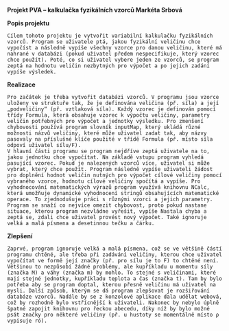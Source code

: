 **Projekt PVA – kalkulačka fyzikálních vzorců
Markéta Srbová**

**Popis projektu**

	Cílem tohoto projektu je vytvořit variabilní kalkulačku fyzikálních vzorců. Program se uživatele ptá, jakou fyzikální veličinu chce vypočíst a následně vypíše všechny vzorce pro danou veličinu, které má nahrané v databázi (pokud uživatel předem nespecifikuje, který vzorec chce použít). Poté, co si uživatel vybere jeden ze vzorců, se program zeptá na hodnotu veličin nezbytných pro výpočet a po jejich zadání vypíše výsledek. 

**Realizace**

	Pro začátek je třeba vytvořit databázi vzorců. V programu jsou vzorce uloženy ve struktuře tak, že je definována veličina (př. síla) a její „podveličiny“ (př. vztlaková síla). Každý vzorec je definován pomocí třídy Formula, která obsahuje vzorec k výpočtu veličiny, parametry veličin potřebných pro výpočet a jednotky výsledku. Pro zmenšení chybovosti používá program slovník inputMap, který ukládá různé možnosti názvů veličiny, které může uživatel zadat tak, aby názvy pasovaly na příslušné klíče použité v třídě Formula (př. místo síla odpoví uživatel sílu/F).
	V hlavní části programu se program nejdříve zeptá uživatele na to, jakou jednotku chce vypočítat. Na základě vstupu program vyhledá pasující vzorec. Pokud je nalezených vzorců více, uživatel si může vybrat, který chce použít. Program následně vypíše uživateli žádost pro doplnění hodnot veličin nutných pro výpočet cílové veličiny pomocí vybraného vzorce, hodnotu cílové veličiny spočítá a vypíše. Pro vyhodnocování matematických výrazů program využívá knihovnu NCalc, která umožňuje dynamické vyhodnocení stringů obsahujících matematické operace. To zjednodušuje práci s různými vzorci a jejich parametry.
	Program se snaží co nejvíce omezit chybovost, proto pokud nastane situace, kterou program nezvládne vyřešit, vypíše Nastala chyba a zeptá se, zdali chce uživatel provést nový výpočet. Také ignoruje velká a malá písmena a desetinnou tečku a čárku.

**Zlepšení**

	Zaprvé, program ignoruje velká a malá písmena, což se ve většině částí programu chtěné, ale třeba při zadávání veličiny, kterou chce uživatel vypočítat ve formě její značky (př. pro sílu je to F) to chtěné není. Většinou to nezpůsobí žádné problémy, ale kupříkladu u momentu síly (značka M) a váhy (značka m) by mohlo. To stejné s veličinami, které mají stejné jednotky, kupříkladu teplota a čas (značka t). Tam by bylo potřeba aby se program doptal, kterou přesně veličinu má uživatel na mysli. Další způsob, kterým se dá program zlepšovat je rozšiřování databáze vzorců. Nadále by se z konzolové aplikace dala udělat webová, což by rozhodně bylo vstřícnější k uživateli. Nakonec by nebylo úplně špatné zapojit knihovnu pro řeckou abecedu, díky níž by bylo možné psát značky pro některé veličiny (př. u hustoty se momentálně místo ρ vypisuje ró).
